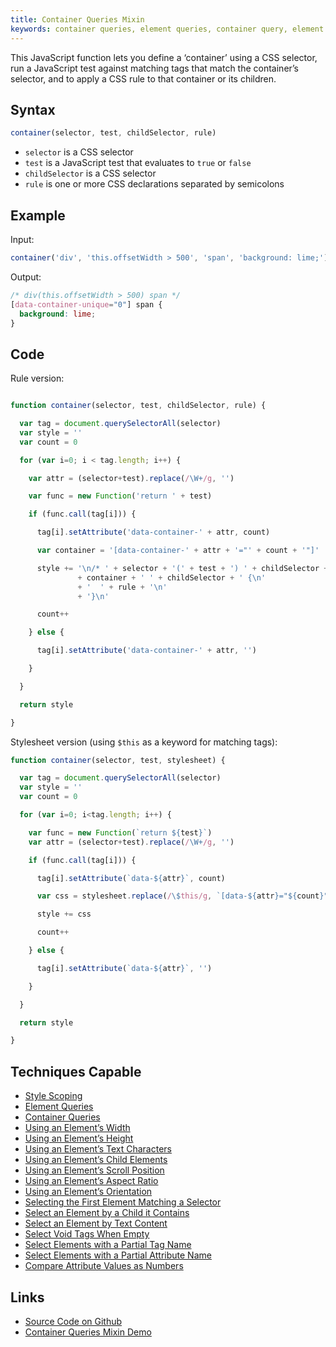 ```yaml
---
title: Container Queries Mixin
keywords: container queries, element queries, container query, element query, element breakpoint, media queries, mixin, helper function, plugin
---
```


This JavaScript function lets you define a ‘container’ using a CSS selector, run a JavaScript test against matching tags that match the container’s selector, and to apply a CSS rule to that container or its children.

## Syntax

```javascript
container(selector, test, childSelector, rule)
```

- `selector` is a CSS selector
- `test` is a JavaScript test that evaluates to `true` or `false`
- `childSelector` is a CSS selector
- `rule` is one or more CSS declarations separated by semicolons

## Example

Input:

```javascript
container('div', 'this.offsetWidth > 500', 'span', 'background: lime;')
```

Output:

```css
/* div(this.offsetWidth > 500) span */
[data-container-unique="0"] span {
  background: lime;
}
```

## Code

Rule version:

```javascript

function container(selector, test, childSelector, rule) {

  var tag = document.querySelectorAll(selector)
  var style = ''
  var count = 0

  for (var i=0; i < tag.length; i++) {

    var attr = (selector+test).replace(/\W+/g, '')

    var func = new Function('return ' + test)

    if (func.call(tag[i])) {

      tag[i].setAttribute('data-container-' + attr, count)

      var container = '[data-container-' + attr + '="' + count + '"]'

      style += '\n/* ' + selector + '(' + test + ') ' + childSelector + ' */\n'
               + container + ' ' + childSelector + ' {\n'
               + '  ' + rule + '\n'
               + '}\n'

      count++

    } else {

      tag[i].setAttribute('data-container-' + attr, '')

    }

  }

  return style

}
```

Stylesheet version (using `$this` as a keyword for matching tags):

```javascript
function container(selector, test, stylesheet) {

  var tag = document.querySelectorAll(selector)
  var style = ''
  var count = 0

  for (var i=0; i<tag.length; i++) {

    var func = new Function(`return ${test}`)
    var attr = (selector+test).replace(/\W+/g, '')

    if (func.call(tag[i])) {

      tag[i].setAttribute(`data-${attr}`, count)

      var css = stylesheet.replace(/\$this/g, `[data-${attr}="${count}"]`)

      style += css

      count++

    } else {

      tag[i].setAttribute(`data-${attr}`, '')

    }

  }

  return style

}
```

## Techniques Capable

- [Style Scoping](../techniques/style-scoping.html)
- [Element Queries](../techniques/element-queries.html)
- [Container Queries](../techniques/container-queries.html)
- [Using an Element’s Width](../techniques/element-width.html)
- [Using an Element’s Height](../techniques/element-height.html)
- [Using an Element’s Text Characters](../techniques/element-characters.html)
- [Using an Element’s Child Elements](../techniques/element-children.html)
- [Using an Element’s Scroll Position](../techniques/element-scroll.html)
- [Using an Element’s Aspect Ratio](../techniques/element-aspect-ratio.html)
- [Using an Element’s Orientation](../techniques/element-orientation.html)
- [Selecting the First Element Matching a Selector](../techniques/first-selector-in-document.html)
- [Select an Element by a Child it Contains](../techniques/child-element.html)
- [Select an Element by Text Content](../techniques/text-content.html)
- [Select Void Tags When Empty](../techniques/empty-void-tags.html)
- [Select Elements with a Partial Tag Name](../techniques/partial-attribute-name-match.html)
- [Select Elements with a Partial Attribute Name](../techniques/partial-tag-name-match.html)
- [Compare Attribute Values as Numbers](../techniques/number-comparisons-for-attribute-values.html)

## Links

- [Source Code on Github](https://github.com/tomhodgins/reprocss/blob/master/mixins/container-queries.js)
- [Container Queries Mixin Demo](https://tomhodgins.github.io/reprocss/test/container-queries-mixin.html)